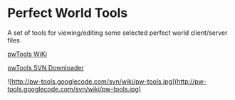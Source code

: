 # Perfect World Tools #

A set of tools for viewing/editing some selected perfect world client/server files

[pwTools WiKi](http://code.google.com/p/pw-tools/w/list?tm=6)

[pwTools SVN Downloader](http://code.google.com/p/pw-tools/downloads/detail?name=pwTools%20SVN-Downloader.zip&tm=2)

![http://pw-tools.googlecode.com/svn/wiki/pw-tools.jpg](http://pw-tools.googlecode.com/svn/wiki/pw-tools.jpg)